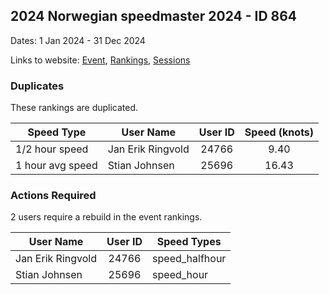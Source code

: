 ## 2024 Norwegian speedmaster 2024 - ID 864

Dates: 1 Jan 2024 - 31 Dec 2024

Links to website: [Event](https://www.gps-speedsurfing.com/default.aspx?mnu=event&val=864), [Rankings](https://www.gps-speedsurfing.com/default.aspx?mnu=eventranking&val=864), [Sessions](https://www.gps-speedsurfing.com/default.aspx?mnu=eventsessions&val=864)

### Duplicates

These rankings are duplicated.

| Speed Type | User Name | User ID | Speed (knots) |
| ---------- | --------- | :-----: | :-----------: |
| 1/2 hour speed | Jan Erik Ringvold | 24766 | 9.40 |
| 1 hour avg speed | Stian Johnsen | 25696 | 16.43 |

### Actions Required

2 users require a rebuild in the event rankings.

| User Name | User ID | Speed Types |
| --------- | :-----: | ----------- |
| Jan Erik Ringvold | 24766 | speed_halfhour |
| Stian Johnsen | 25696 | speed_hour |
